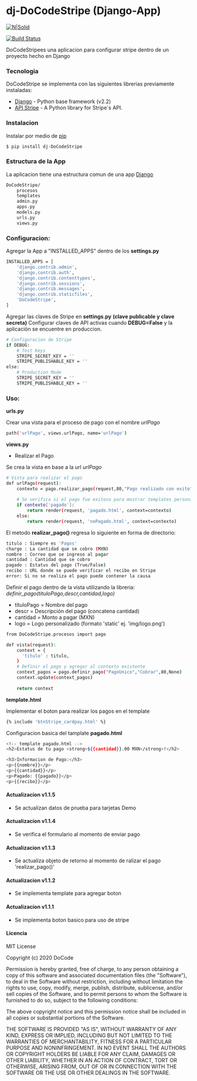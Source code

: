 # dj-DoCodeStripe (Django-App)

[![N|Solid](https://docode.com.mx/img/poweredbydocode.png)](https://docode.com.mx/)

[![Build Status](https://travis-ci.org/joemccann/dillinger.svg?branch=master)](https://travis-ci.org/joemccann/dillinger)

DoCodeStripees una aplicacion para configurar stripe dentro de un proyecto hecho en Django

### Tecnologia

DoCodeStripe se implementa con las siguientes librerias previamente instaladas:

* [Django](https://www.djangoproject.com/) - Python base framework (v2.2)
* [API Stripe](https://pypi.org/project/stripe/) - A Python library for Stripe´s API.

### Instalacion

Instalar por medio de [pip](https://pypi.org/project/pip/)

```sh
$ pip install dj-DoCodeStripe
```
### Estructura de la App
La aplicacion tiene una estructura comun de una app [Django](https://www.djangoproject.com/)
```sh
DoCodeStripe/
    procesos
    templates
    admin.py
    apps.py
    models.py
    urls.py
    views.py
```

### Configuracion:

Agregar la App a "INSTALLED_APPS" dentro de los **settings.py**
```sh
INSTALLED_APPS = [
    'django.contrib.admin',
    'django.contrib.auth',
    'django.contrib.contenttypes',
    'django.contrib.sessions',
    'django.contrib.messages',
    'django.contrib.staticfiles',
    'DoCodeStripe',
]
```

Agregar las claves de Stripe en **settings.py** **(clave publicable y clave secreta)**
Configurar claves de API activas cuando **DEBUG=False** y la aplicación se encuentre en produccion.

```sh
# Configuracion de Stripe
if DEBUG:
    # Test Keys
    STRIPE_SECRET_KEY = ''
    STRIPE_PUBLISHABLE_KEY = ''
else:
    # Production Mode
    STRIPE_SECRET_KEY = ''
    STRIPE_PUBLISHABLE_KEY = ''
```

### Uso:

**urls.py**

Crear una vista para el proceso de pago con el nombre *urlPago*
```sh
path('urlPago', views.urlPago, name='urlPago')
```

**views.py**
* Realizar el Pago

Se crea la vista en base a la url *urlPago*
```sh
# Vista para realizar el pago
def urlPago(request):
    contexto = pago.realizar_pago(request,80,"Pago realizado con exito")
    
    # Se verifica si el pago fue exitoso para mostrar templates personalizados
    if contexto['pagado']:
        return render(request, 'pagado.html', context=contexto)
    else:
        return render(request, 'noPagado.html', context=contexto)
```

El metodo **realizar_pago()** regresa lo siguiente en forma de directorio:
```sh
titulo : Siempre es 'Pagos'
charge : La cantidad que se cobro (MXN)
nombre : Correo que se ingreso al pagar
cantidad : Cantidad que se cobro
pagado : Estatus del pago (True/False)
recibo : URL donde se puede verificar el recibo en Stripe
error: Si no se realiza el pago puede contener la causa
```

Definir el pago dentro de la vista utilizando la libreria:
*definir_pago(tituloPago,descr,cantidad,logo)*
* tituloPago = Nombre del pago
* descr = Descripción del pago (concatena cantidad)
* cantidad = Monto a pagar (MXN)
* logo = Logo personalizado (formato 'static' ej. 'img/logo.png')

```sh
from DoCodeStripe.procesos import pago

def vista(request):
    context = {
      'titulo' : titulo,
    }
    # Definir el pago y agregar al contexto existente
    context_pagos = pago.definir_pago("PagoUnico","Cobrar",80,None)
    context.update(context_pagos)
    
    return context
```

**template.html**

Implementar el boton para realizar los pagos en el template
```sh
{% include 'btnStripe_cardpay.html' %}
```

Configuracion basica del tamplate **pagado.html**
```sh
<!-- template pagado.html -->
<h2>Estatus de tu pago <strong>${{cantidad}}.00 MXN</strong>!</h2>

<h3>Informacion de Pago:</h3>
<p>{{nombre}}</p>
<p>{{cantidad}}</p>
<p>Pagado: {{pagado}}</p>
<p>{{recibo}}</p>
```
#### Actualizacion v1.1.5
* Se actualizan datos de prueba para tarjetas Demo

#### Actualizacion v1.1.4
* Se verifica el formulario al momento de enviar pago

#### Actualizacion v1.1.3
* Se actualiza objeto de retorno al momento de ralizar el pago 'realizar_pago()'

#### Actualizacion v1.1.2
* Se implementa template para agregar boton

#### Actualizacion v1.1.1

- Se implementa boton basico para uso de stripe


#### Licencia

MIT License

Copyright (c) 2020 DoCode

Permission is hereby granted, free of charge, to any person obtaining a copy
of this software and associated documentation files (the "Software"), to deal
in the Software without restriction, including without limitation the rights
to use, copy, modify, merge, publish, distribute, sublicense, and/or sell
copies of the Software, and to permit persons to whom the Software is
furnished to do so, subject to the following conditions:

The above copyright notice and this permission notice shall be included in all
copies or substantial portions of the Software.

THE SOFTWARE IS PROVIDED "AS IS", WITHOUT WARRANTY OF ANY KIND, EXPRESS OR
IMPLIED, INCLUDING BUT NOT LIMITED TO THE WARRANTIES OF MERCHANTABILITY,
FITNESS FOR A PARTICULAR PURPOSE AND NONINFRINGEMENT. IN NO EVENT SHALL THE
AUTHORS OR COPYRIGHT HOLDERS BE LIABLE FOR ANY CLAIM, DAMAGES OR OTHER
LIABILITY, WHETHER IN AN ACTION OF CONTRACT, TORT OR OTHERWISE, ARISING FROM,
OUT OF OR IN CONNECTION WITH THE SOFTWARE OR THE USE OR OTHER DEALINGS IN THE
SOFTWARE.